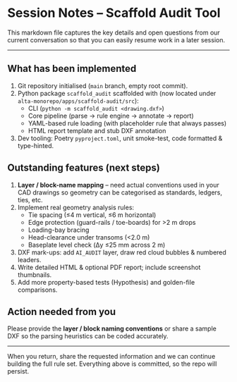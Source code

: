 # Session Notes – Scaffold Audit Tool

This markdown file captures the key details and open questions from our current
conversation so that you can easily resume work in a later session.

---

## What has been implemented

1. Git repository initialised (`main` branch, empty root commit).
2. Python package `scaffold_audit` scaffolded with (now located under
   `alta-monorepo/apps/scaffold-audit/src`):
   * CLI (`python -m scaffold_audit <drawing.dxf>`)
   * Core pipeline (parse → rule engine → annotate → report)
   * YAML-based rule loading (with placeholder rule that always passes)
   * HTML report template and stub DXF annotation
3. Dev tooling: Poetry `pyproject.toml`, unit smoke-test, code formatted & type-hinted.

## Outstanding features (next steps)

1. **Layer / block-name mapping** – need actual conventions used in your CAD
   drawings so geometry can be categorised as standards, ledgers, ties, etc.
2. Implement real geometry analysis rules:
   * Tie spacing (≤4 m vertical, ≤6 m horizontal)
   * Edge protection (guard-rails / toe-boards) for >2 m drops
   * Loading-bay bracing
   * Head-clearance under transoms (<2.0 m)
   * Baseplate level check (Δy ≤25 mm across 2 m)
3. DXF mark-ups: add `AI_AUDIT` layer, draw red cloud bubbles & numbered leaders.
4. Write detailed HTML & optional PDF report; include screenshot thumbnails.
5. Add more property-based tests (Hypothesis) and golden-file comparisons.

## Action needed from you

Please provide the **layer / block naming conventions** or share a sample DXF so the
parsing heuristics can be coded accurately.

---

When you return, share the requested information and we can continue building
the full rule set. Everything above is committed, so the repo will persist.
